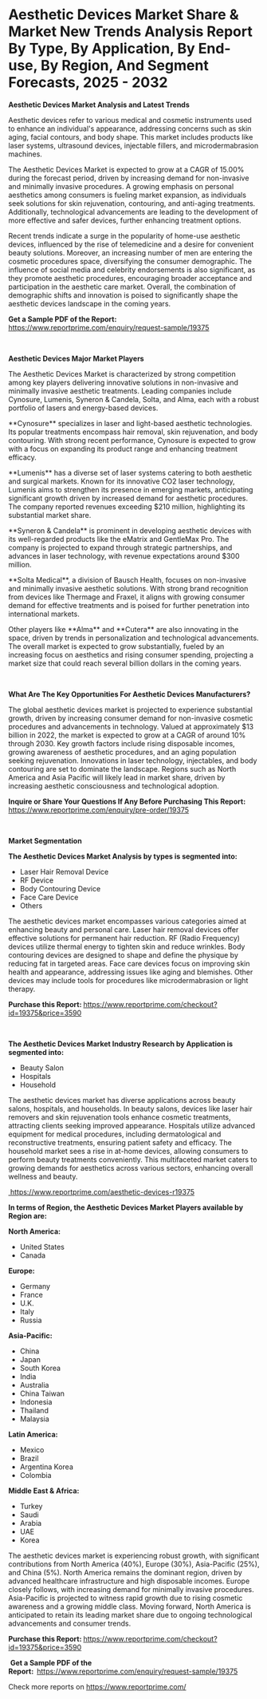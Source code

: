 <p><h1>Aesthetic Devices Market Share & Market New Trends Analysis Report By Type, By Application, By End-use, By Region, And Segment Forecasts, 2025 - 2032</h1></p><p><strong>Aesthetic Devices Market Analysis and Latest Trends</strong></p>
<p><p>Aesthetic devices refer to various medical and cosmetic instruments used to enhance an individual's appearance, addressing concerns such as skin aging, facial contours, and body shape. This market includes products like laser systems, ultrasound devices, injectable fillers, and microdermabrasion machines. </p><p>The Aesthetic Devices Market is expected to grow at a CAGR of 15.00% during the forecast period, driven by increasing demand for non-invasive and minimally invasive procedures. A growing emphasis on personal aesthetics among consumers is fueling market expansion, as individuals seek solutions for skin rejuvenation, contouring, and anti-aging treatments. Additionally, technological advancements are leading to the development of more effective and safer devices, further enhancing treatment options.</p><p>Recent trends indicate a surge in the popularity of home-use aesthetic devices, influenced by the rise of telemedicine and a desire for convenient beauty solutions. Moreover, an increasing number of men are entering the cosmetic procedures space, diversifying the consumer demographic. The influence of social media and celebrity endorsements is also significant, as they promote aesthetic procedures, encouraging broader acceptance and participation in the aesthetic care market. Overall, the combination of demographic shifts and innovation is poised to significantly shape the aesthetic devices landscape in the coming years.</p></p>
<p><strong>Get a Sample PDF of the Report:&nbsp;</strong> <a href="https://www.reportprime.com/enquiry/request-sample/19375?utm_campaign=2112&utm_medium=2&utm_source=Github&utm_content=ia&utm_term=19032025&utm_id=aesthetic-devices">https://www.reportprime.com/enquiry/request-sample/19375</a></p>
<p>&nbsp;</p>
<p><strong>Aesthetic Devices Major Market Players</strong></p>
<p><p>The Aesthetic Devices Market is characterized by strong competition among key players delivering innovative solutions in non-invasive and minimally invasive aesthetic treatments. Leading companies include Cynosure, Lumenis, Syneron & Candela, Solta, and Alma, each with a robust portfolio of lasers and energy-based devices.</p><p>**Cynosure** specializes in laser and light-based aesthetic technologies. Its popular treatments encompass hair removal, skin rejuvenation, and body contouring. With strong recent performance, Cynosure is expected to grow with a focus on expanding its product range and enhancing treatment efficacy.</p><p>**Lumenis** has a diverse set of laser systems catering to both aesthetic and surgical markets. Known for its innovative CO2 laser technology, Lumenis aims to strengthen its presence in emerging markets, anticipating significant growth driven by increased demand for aesthetic procedures. The company reported revenues exceeding $210 million, highlighting its substantial market share.</p><p>**Syneron & Candela** is prominent in developing aesthetic devices with its well-regarded products like the eMatrix and GentleMax Pro. The company is projected to expand through strategic partnerships, and advances in laser technology, with revenue expectations around $300 million.</p><p>**Solta Medical**, a division of Bausch Health, focuses on non-invasive and minimally invasive aesthetic solutions. With strong brand recognition from devices like Thermage and Fraxel, it aligns with growing consumer demand for effective treatments and is poised for further penetration into international markets.</p><p>Other players like **Alma** and **Cutera** are also innovating in the space, driven by trends in personalization and technological advancements. The overall market is expected to grow substantially, fueled by an increasing focus on aesthetics and rising consumer spending, projecting a market size that could reach several billion dollars in the coming years.</p></p>
<p>&nbsp;</p>
<p><strong>What Are The Key Opportunities For Aesthetic Devices Manufacturers?</strong></p>
<p><p>The global aesthetic devices market is projected to experience substantial growth, driven by increasing consumer demand for non-invasive cosmetic procedures and advancements in technology. Valued at approximately $13 billion in 2022, the market is expected to grow at a CAGR of around 10% through 2030. Key growth factors include rising disposable incomes, growing awareness of aesthetic procedures, and an aging population seeking rejuvenation. Innovations in laser technology, injectables, and body contouring are set to dominate the landscape. Regions such as North America and Asia Pacific will likely lead in market share, driven by increasing aesthetic consciousness and technological adoption.</p></p>
<p><strong>Inquire or Share Your Questions If Any Before Purchasing This Report:</strong> <a href="https://www.reportprime.com/enquiry/pre-order/19375?utm_campaign=2112&utm_medium=2&utm_source=Github&utm_content=ia&utm_term=19032025&utm_id=aesthetic-devices">https://www.reportprime.com/enquiry/pre-order/19375</a></p>
<p>&nbsp;</p>
<p><strong>Market Segmentation</strong></p>
<p><strong>The Aesthetic Devices Market Analysis by types is segmented into:</strong></p>
<p><ul><li>Laser Hair Removal Device</li><li>RF Device</li><li>Body Contouring Device</li><li>Face Care Device</li><li>Others</li></ul></p>
<p><p>The aesthetic devices market encompasses various categories aimed at enhancing beauty and personal care. Laser hair removal devices offer effective solutions for permanent hair reduction. RF (Radio Frequency) devices utilize thermal energy to tighten skin and reduce wrinkles. Body contouring devices are designed to shape and define the physique by reducing fat in targeted areas. Face care devices focus on improving skin health and appearance, addressing issues like aging and blemishes. Other devices may include tools for procedures like microdermabrasion or light therapy.</p></p>
<p><strong>Purchase this Report:&nbsp;</strong><a href="https://www.reportprime.com/checkout?id=19375&price=3590&utm_campaign=2112&utm_medium=2&utm_source=Github&utm_content=ia&utm_term=19032025&utm_id=aesthetic-devices">https://www.reportprime.com/checkout?id=19375&price=3590</a></p>
<p>&nbsp;</p>
<p><strong>The Aesthetic Devices Market Industry Research by Application is segmented into:</strong></p>
<p><ul><li>Beauty Salon</li><li>Hospitals</li><li>Household</li></ul></p>
<p><p>The aesthetic devices market has diverse applications across beauty salons, hospitals, and households. In beauty salons, devices like laser hair removers and skin rejuvenation tools enhance cosmetic treatments, attracting clients seeking improved appearance. Hospitals utilize advanced equipment for medical procedures, including dermatological and reconstructive treatments, ensuring patient safety and efficacy. The household market sees a rise in at-home devices, allowing consumers to perform beauty treatments conveniently. This multifaceted market caters to growing demands for aesthetics across various sectors, enhancing overall wellness and beauty.</p></p>
<p><a href="https://www.reportprime.com/aesthetic-devices-r19375?utm_campaign=2112&utm_medium=2&utm_source=Github&utm_content=ia&utm_term=19032025&utm_id=aesthetic-devices">&nbsp;https://www.reportprime.com/aesthetic-devices-r19375</a></p>
<p><strong>In terms of Region, the Aesthetic Devices Market Players available by Region are:</strong></p>
<p>
    <p> <strong> North America: </strong>
        <ul>
            <li>United States</li>
            <li>Canada</li>
        </ul>
        </p> 
    <p> <strong> Europe: </strong>
        <ul>
            <li>Germany</li>
            <li>France</li>
            <li>U.K.</li>
            <li>Italy</li>
            <li>Russia</li>
        </ul>
        </p> 
    <p> <strong> Asia-Pacific: </strong>
        <ul>
            <li>China</li>
            <li>Japan</li>
            <li>South Korea</li>
            <li>India</li>
            <li>Australia</li>
            <li>China Taiwan</li>
            <li>Indonesia</li>
            <li>Thailand</li>
            <li>Malaysia</li>
        </ul>
        </p> 
    <p> <strong> Latin America: </strong>
        <ul>
            <li>Mexico</li>
            <li>Brazil</li>
            <li>Argentina Korea</li>
            <li>Colombia</li>
        </ul>
        </p> 
    <p> <strong> Middle East & Africa: </strong>
        <ul>
            <li>Turkey</li>
            <li>Saudi</li>
            <li>Arabia</li>
            <li>UAE</li>
            <li>Korea</li>
        </ul>
    </p>
    </p>
<p><p>The aesthetic devices market is experiencing robust growth, with significant contributions from North America (40%), Europe (30%), Asia-Pacific (25%), and China (5%). North America remains the dominant region, driven by advanced healthcare infrastructure and high disposable incomes. Europe closely follows, with increasing demand for minimally invasive procedures. Asia-Pacific is projected to witness rapid growth due to rising cosmetic awareness and a growing middle class. Moving forward, North America is anticipated to retain its leading market share due to ongoing technological advancements and consumer trends.</p></p>
<p><strong>Purchase this Report: </strong><a href="https://www.reportprime.com/checkout?id=19375&price=3590&utm_campaign=2112&utm_medium=2&utm_source=Github&utm_content=ia&utm_term=19032025&utm_id=aesthetic-devices">https://www.reportprime.com/checkout?id=19375&price=3590</a></p>
<p>&nbsp;<strong>Get a Sample PDF of the Report:&nbsp;&nbsp;</strong><a href="https://www.reportprime.com/enquiry/request-sample/19375?utm_campaign=2112&utm_medium=2&utm_source=Github&utm_content=ia&utm_term=19032025&utm_id=aesthetic-devices">https://www.reportprime.com/enquiry/request-sample/19375</a></p>
<p><strong></strong></p>
<p>Check more reports on <a href="https://www.reportprime.com/?utm_campaign=2112&utm_medium=2&utm_source=Github&utm_content=ia&utm_term=19032025&utm_id=aesthetic-devices">https://www.reportprime.com/</a></p>